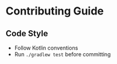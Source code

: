 # Contributing Guide
   
   ## Code Style
   - Follow Kotlin conventions
   - Run `./gradlew test` before committing

